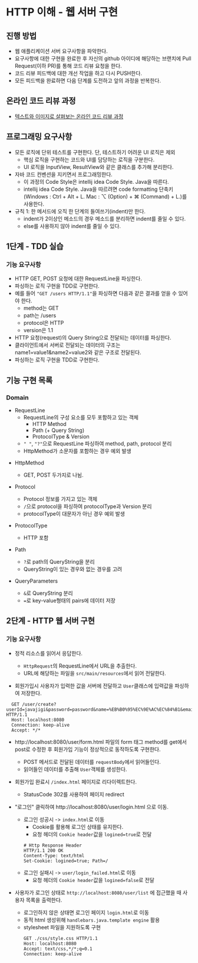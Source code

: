 # HTTP 이해 - 웹 서버 구현

## 진행 방법
* 웹 애플리케이션 서버 요구사항을 파악한다.
* 요구사항에 대한 구현을 완료한 후 자신의 github 아이디에 해당하는 브랜치에 Pull Request(이하 PR)를 통해 코드 리뷰 요청을 한다.
* 코드 리뷰 피드백에 대한 개선 작업을 하고 다시 PUSH한다.
* 모든 피드백을 완료하면 다음 단계를 도전하고 앞의 과정을 반복한다.

## 온라인 코드 리뷰 과정
* [텍스트와 이미지로 살펴보는 온라인 코드 리뷰 과정](https://github.com/next-step/nextstep-docs/tree/master/codereview)

## 프로그래밍 요구사항

- 모든 로직에 단위 테스트를 구현한다. 단, 테스트하기 어려운 UI 로직은 제외
    - 핵심 로직을 구현하는 코드와 UI를 담당하는 로직을 구분한다.
    - UI 로직을 InputView, ResultView와 같은 클래스를 추가해 분리한다.
- 자바 코드 컨벤션을 지키면서 프로그래밍한다.
    - 이 과정의 Code Style은 intellij idea Code Style. Java을 따른다.
    - intellij idea Code Style. Java을 따르려면 code formatting 단축키(Windows : Ctrl + Alt + L. Mac : ⌥ (Option) + ⌘ (Command) + L.)를 사용한다.
- 규칙 1: 한 메서드에 오직 한 단계의 들여쓰기(indent)만 한다.
    - indent가 2이상인 메소드의 경우 메소드를 분리하면 indent를 줄일 수 있다.
    - else를 사용하지 않아 indent를 줄일 수 있다.

## 1단계 - TDD 실습

### 기능 요구사항

- HTTP GET, POST 요청에 대한 RequestLine을 파싱한다.
- 파싱하는 로직 구현을 TDD로 구현한다.
- 예를 들어 `"GET /users HTTP/1.1"`을 파싱하면 다음과 같은 결과를 얻을 수 있어야 한다.
    - method는 GET
    - path는 /users
    - protocol은 HTTP
    - version은 1.1
- HTTP 요청(request)의 Query String으로 전달되는 데이터를 파싱한다.
- 클라이언트에서 서버로 전달되는 데이터의 구조는 name1=value1&name2=value2와 같은 구조로 전달된다.
- 파싱하는 로직 구현을 TDD로 구현한다.

## 기능 구현 목록

### Domain

- RequestLine
    - RequestLine의 구성 요소를 모두 포함하고 있는 객체
        - HTTP Method
        - Path (+ Query String)
        - ProtocolType & Version
    * `" "`, `"?"`으로 RequestLine 파싱하여 method, path, protocol 분리
    * HttpMethod가 소문자를 포함하는 경우 예외 발생

* HttpMethod
    * GET, POST 두가지로 나뉨.

* Protocol
    * Protocol 정보를 가지고 있는 객체
    * `/`으로 protocol을 파싱하여 protocolType과 Version 분리
    * protocolType이 대문자가 아닌 경우 예외 발생

* ProtocolType
    * HTTP 포함

* Path
    * `?`로 path의 QueryString을 분리
    * QueryString이 있는 경우와 없는 경우를 고려

* QueryParameters
    * `&`로 QueryString 분리
    * `=`로 key-value형태의 pairs에 데이터 저장

## 2단계 - HTTP 웹 서버 구현

### 기능 요구사항

* 정적 리소스를 읽어서 응답한다.
  * `HttpRequest`의 RequestLine에서 URL을 추출한다.
  * URL에 해당하는 파일을 `src/main/resources`에서 읽어 전달한다.

* 회원가입시 사용자가 입력한 값을 서버에 전달하고 `User`클래스에 입력값을 파싱하여 저장한다.
```shell
  GET /user/create?userId=javajigi&password=password&name=%EB%B0%95%EC%9E%AC%EC%84%B1&email=javajigi%40slipp.net HTTP/1.1
  Host: localhost:8080
  Connection: keep-alive
  Accept: */*
```

* http://localhost:8080/user/form.html 파일의 form 태그 method를 get에서 post로 수정한 후 회원가입 기능이 정상적으로 동작하도록 구현한다.
    * POST 메서드로 전달된 데이터를 `requestBody`에서 읽어들인다.
    * 읽어들인 데이터를 추출해 `User`객체를 생성한다.

* 회원가입 완료시 `/index.html` 페이지로 리다이렉트한다.
  * StatusCode 302를 사용하여 페이지 redirect

* "로그인" 클릭하여 http://localhost:8080/user/login.html 으로 이동.
  * 로그인 성공시 -> `index.html`로 이동
    * Cookie를 활용해 로그인 상태를 유지한다.
    * 요청 헤더의 `Cookie header`값을 `logined=true`로 전달
    ```shell
    # Http Response Header
    HTTP/1.1 200 OK
    Content-Type: text/html
    Set-Cookie: logined=true; Path=/
    ```
  * 로그인 실패시 -> `user/login_failed.html`로 이동
    * 요청 헤더의 `Cookie header`값을 `logined=false`로 전달

* 사용자가 로그인 상태로 `http://localhost:8080/user/list` 에 접근했을 때 사용자 목록을 출력한다.
  * 로그인하지 않은 상태면 로그인 페이지 `login.html`로 이동
  * 동적 html 생성위해 `handlebars.java.template engine` 활용
  * stylesheet 파일을 지원하도록 구현
    ```shell
    GET ./css/style.css HTTP/1.1
    Host: localhost:8080
    Accept: text/css,*/*;q=0.1
    Connection: keep-alive
    ```
